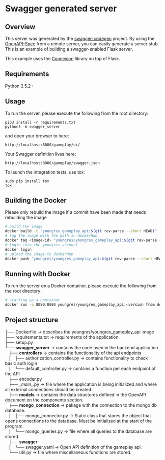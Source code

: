 # Swagger generated server

## Overview
This server was generated by the [swagger-codegen](https://github.com/swagger-api/swagger-codegen) project. By using the
[OpenAPI-Spec](https://github.com/swagger-api/swagger-core/wiki) from a remote server, you can easily generate a server stub.  This
is an example of building a swagger-enabled Flask server.

This example uses the [Connexion](https://github.com/zalando/connexion) library on top of Flask.

## Requirements
Python 3.5.2+

## Usage
To run the server, please execute the following from the root directory:

```
pip3 install -r requirements.txt
python3 -m swagger_server
```

and open your browser to here:

```
http://localhost:8080/gameplay/ui/
```

Your Swagger definition lives here:

```
http://localhost:8080/gameplay/swagger.json
```

To launch the integration tests, use tox:
```
sudo pip install tox
tox
```

## Building the Docker
 Please only rebuild the image if a commit have been made that needs rebuilding the image

```bash
# build the image
docker build -t "youngres_gameplay_api:$(git rev-parse --short HEAD)" .
# tag the image with the path in dockerHub
docker tag <image-id> "youngres/youngres_gameplay_api:$(git rev-parse --short HEAD)"
# login into the youngres account
docker login
# upload the image to dockerHub
docker push "youngres/youngres_gameplay_api:$(git rev-parse --short HEAD)"
```

## Running with Docker

To run the server on a Docker container, please execute the following from the root directory:

```bash
# starting up a container
docker run -p 8080:8080 youngres/youngres_gameplay_api:<version from dockerhub>
```
## Project structure

├── Dockerfile -> describes the youngres/youngres_gameplay_api image <br>
├── requirements.txt -> requirements of the application <br>
├── setup.py <br>
└── **swagger_server** -> contains the code used in the backend application <br>
    ├── **controllers** -> contains the functionality of the api endpoints <br>
    │   ├── authorization_controller.py -> contains functionality to check basic auth login <br>
    │   └── default_controller.py -> contains a function per each endpoint of the API <br>
    ├── encoder.py <br>
    ├── \__main\__.py -> file where the application is being initialized and where all external connections should be created <br>
    ├── **models** -> contains the data structures defined in the OpenAPI document on the components section. <br>
    ├── **mongo_connection** -> pakage with the connection to the mongo db database. <br>
    │   ├── mongo_connector.py -> Static class that stores the object that opens connections to the database. Must be initialized at the start of the program. <br>
    │   └── mongo_queries.py -> file where all queries to the database are stored. <br>
    ├── **swagger** <br>
    │   └── swagger.yaml -> Open API definition of the gameplay api. <br>
    └── util.py -> file where miscellaneous functions are stored. <br>
